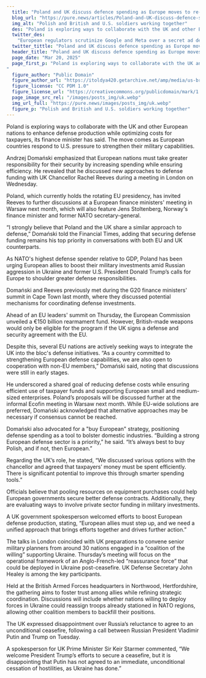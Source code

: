 ```yaml
---
  title: "Poland and UK discuss defence spending as Europe moves to re-arm"
  blog_url: "https://pure.news/articles/Poland-and-UK-discuss-defence-spending-as-Europe-moves-to-re-arm"
  img_alt: "Polish and British and U.S. soldiers working together"
  des: "Poland is exploring ways to collaborate with the UK and other European nations to enhance defense production while optimizing costs for taxpayers, its finance minister has said. The move comes as European countries respond to U.S. pressure to strengthen their military capabilities."
  twitter_des:
    "European regulators scrutinize Google and Meta over a secret ad deal targeting minors, raising privacy concerns and prompting policy changes amid increasing antitrust pressures."
  twitter_tittle: "Poland and UK discuss defence spending as Europe moves to re-arm"
  header_title: "Poland and UK discuss defence spending as Europe moves to re-arm"
  page_date: "Mar 20, 2025"
  page_first_p: "Poland is exploring ways to collaborate with the UK and other European nations to enhance defense production while optimizing costs for taxpayers, its finance minister has said. The move comes as European countries respond to U.S. pressure to strengthen their military capabilities.
"
  figure_author: "Public Domain"
  figure_author_url: "https://itoldya420.getarchive.net/amp/media/us-british-and-polish-soldiers-work-together-to-b39910"
  figure_license: "CC PDM 1.0"
  figure_license_url: "https://creativecommons.org/publicdomain/mark/1.0/"
  page_image_src_rel: "/images/posts_img/uk.webp"
  img_url_full: "https://pure.news/images/posts_img/uk.webp"
  figure_p: "Polish and British and U.S. soldiers working together"
---
```


Poland is exploring ways to collaborate with the UK and other European nations to enhance defense production while optimizing costs for taxpayers, its finance minister has said. The move comes as European countries respond to U.S. pressure to strengthen their military capabilities.

Andrzej Domański emphasized that European nations must take greater responsibility for their security by increasing spending while ensuring efficiency. He revealed that he discussed new approaches to defense funding with UK Chancellor Rachel Reeves during a meeting in London on Wednesday.

Poland, which currently holds the rotating EU presidency, has invited Reeves to further discussions at a European finance ministers' meeting in Warsaw next month, which will also feature Jens Stoltenberg, Norway's finance minister and former NATO secretary-general.

“I strongly believe that Poland and the UK share a similar approach to defense,” Domański told the Financial Times, adding that securing defense funding remains his top priority in conversations with both EU and UK counterparts.

As NATO's highest defense spender relative to GDP, Poland has been urging European allies to boost their military investments amid Russian aggression in Ukraine and former U.S. President Donald Trump’s calls for Europe to shoulder greater defense responsibilities.

Domański and Reeves previously met during the G20 finance ministers' summit in Cape Town last month, where they discussed potential mechanisms for coordinating defense investments.

Ahead of an EU leaders' summit on Thursday, the European Commission unveiled a €150 billion rearmament fund. However, British-made weapons would only be eligible for the program if the UK signs a defense and security agreement with the EU.

Despite this, several EU nations are actively seeking ways to integrate the UK into the bloc's defense initiatives. “As a country committed to strengthening European defense capabilities, we are also open to cooperation with non-EU members,” Domański said, noting that discussions were still in early stages.

He underscored a shared goal of reducing defense costs while ensuring efficient use of taxpayer funds and supporting European small and medium-sized enterprises. Poland’s proposals will be discussed further at the informal Ecofin meeting in Warsaw next month. While EU-wide solutions are preferred, Domański acknowledged that alternative approaches may be necessary if consensus cannot be reached.

Domański also advocated for a "buy European" strategy, positioning defense spending as a tool to bolster domestic industries. “Building a strong European defense sector is a priority,” he said. “It’s always best to buy Polish, and if not, then European.”

Regarding the UK’s role, he stated, “We discussed various options with the chancellor and agreed that taxpayers’ money must be spent efficiently. There is significant potential to improve this through smarter spending tools.”

Officials believe that pooling resources on equipment purchases could help European governments secure better defense contracts. Additionally, they are evaluating ways to involve private sector funding in military investments.

A UK government spokesperson welcomed efforts to boost European defense production, stating, “European allies must step up, and we need a unified approach that brings efforts together and drives further action.”

The talks in London coincided with UK preparations to convene senior military planners from around 30 nations engaged in a “coalition of the willing” supporting Ukraine. Thursday’s meeting will focus on the operational framework of an Anglo-French-led “reassurance force” that could be deployed in Ukraine post-ceasefire. UK Defense Secretary John Healey is among the key participants.

Held at the British Armed Forces headquarters in Northwood, Hertfordshire, the gathering aims to foster trust among allies while refining strategic coordination. Discussions will include whether nations willing to deploy forces in Ukraine could reassign troops already stationed in NATO regions, allowing other coalition members to backfill their positions.

The UK expressed disappointment over Russia’s reluctance to agree to an unconditional ceasefire, following a call between Russian President Vladimir Putin and Trump on Tuesday.

A spokesperson for UK Prime Minister Sir Keir Starmer commented, “We welcome President Trump’s efforts to secure a ceasefire, but it is disappointing that Putin has not agreed to an immediate, unconditional cessation of hostilities, as Ukraine has done.”

